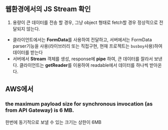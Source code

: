 ## 웹환경에서의 JS Stream 확인

1. 용량이 큰 데이터를 전송 할 경우, 그냥 object 형태로 fetch할 경우 정상적으로 전달되지 않는다.
  - 클라이언트에서는 **FormData**를 사용하여 전달하고, 서버에서는 FormData parser기능을 사용(라이브러리 또는 직접구현, 현재 프로젝트는 `busboy`사용)하여 데이터를 받는다
  - 서버에서 **Stream** 객체를 생성, response에 **pipe** 하여, 큰 데이터를 잘라서 보낸다. 클라이언트는 **getReader**를 이용하여 readable에서 데이터를 하나씩 받아온다.
  
## AWS에서

### the maximum payload size for synchronous invocation (as from API Gateway) is 6 MB.
한번에 동기적으로 보낼 수 있는 크기는 상한이 6MB
